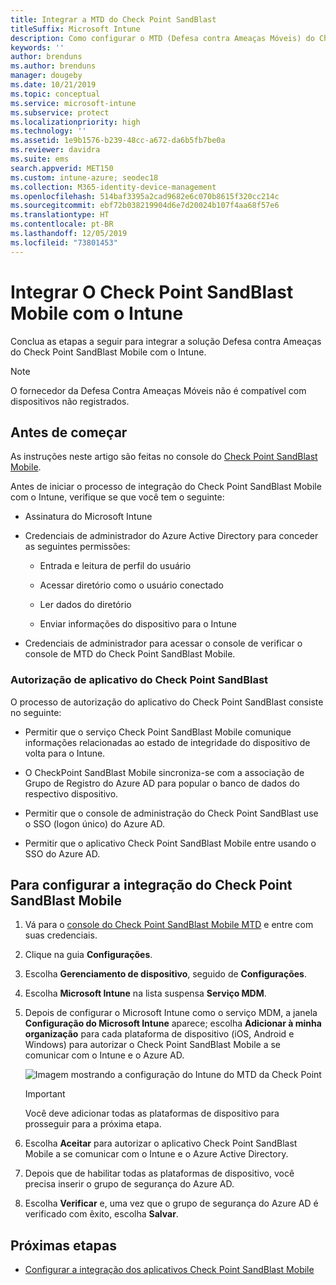 ```yaml
---
title: Integrar a MTD do Check Point SandBlast
titleSuffix: Microsoft Intune
description: Como configurar o MTD (Defesa contra Ameaças Móveis) do Check Point SandBlast com o Intune para controlar o acesso de dispositivos móveis aos seus recursos corporativos.
keywords: ''
author: brenduns
ms.author: brenduns
manager: dougeby
ms.date: 10/21/2019
ms.topic: conceptual
ms.service: microsoft-intune
ms.subservice: protect
ms.localizationpriority: high
ms.technology: ''
ms.assetid: 1e9b1576-b239-48cc-a672-da6b5fb7be0a
ms.reviewer: davidra
ms.suite: ems
search.appverid: MET150
ms.custom: intune-azure; seodec18
ms.collection: M365-identity-device-management
ms.openlocfilehash: 514baf3395a2cad9682e6c070b8615f320cc214c
ms.sourcegitcommit: ebf72b038219904d6e7d20024b107f4aa68f57e6
ms.translationtype: HT
ms.contentlocale: pt-BR
ms.lasthandoff: 12/05/2019
ms.locfileid: "73801453"
---
```

# <a name="integrate-check-point-sandblast-mobile-with-intune"></a>Integrar O Check Point SandBlast Mobile com o Intune

Conclua as etapas a seguir para integrar a solução Defesa contra Ameaças do Check Point SandBlast Mobile com o Intune.

> [!NOTE]
> O fornecedor da Defesa Contra Ameaças Móveis não é compatível com dispositivos não registrados.

## <a name="before-you-begin"></a>Antes de começar

As instruções neste artigo são feitas no console do [Check Point SandBlast Mobile](https://intune-4.eu1.locsec.net/). 

Antes de iniciar o processo de integração do Check Point SandBlast Mobile com o Intune, verifique se que você tem o seguinte:

- Assinatura do Microsoft Intune

- Credenciais de administrador do Azure Active Directory para conceder as seguintes permissões:

  - Entrada e leitura de perfil do usuário

  - Acessar diretório como o usuário conectado

  - Ler dados do diretório

  - Enviar informações do dispositivo para o Intune

- Credenciais de administrador para acessar o console de verificar o console de MTD do Check Point SandBlast Mobile.

### <a name="check-point-sandblast-app-authorization"></a>Autorização de aplicativo do Check Point SandBlast

O processo de autorização do aplicativo do Check Point SandBlast consiste no seguinte:

- Permitir que o serviço Check Point SandBlast Mobile comunique informações relacionadas ao estado de integridade do dispositivo de volta para o Intune.

- O CheckPoint SandBlast Mobile sincroniza-se com a associação de Grupo de Registro do Azure AD para popular o banco de dados do respectivo dispositivo.

- Permitir que o console de administração do Check Point SandBlast use o SSO (logon único) do Azure AD.

- Permitir que o aplicativo Check Point SandBlast Mobile entre usando o SSO do Azure AD.

## <a name="to-set-up-check-point-sandblast-mobile-integration"></a>Para configurar a integração do Check Point SandBlast Mobile

1. Vá para o [console do Check Point SandBlast Mobile MTD](https://intune-4.eu1.locsec.net/) e entre com suas credenciais.

2. Clique na guia **Configurações**.

3. Escolha **Gerenciamento de dispositivo**, seguido de **Configurações**.

4. Escolha **Microsoft Intune** na lista suspensa **Serviço MDM**.

5. Depois de configurar o Microsoft Intune como o serviço MDM, a janela **Configuração do Microsoft Intune** aparece; escolha **Adicionar à minha organização** para cada plataforma de dispositivo (iOS, Android e Windows) para autorizar o Check Point SandBlast Mobile a se comunicar com o Intune e o Azure AD.

    ![Imagem mostrando a configuração do Intune do MTD da Check Point](./media/checkpoint-sandblast-mobile-mtd-connector-integration/checkpoint-MTD-1.PNG)

    > [!IMPORTANT]
    > Você deve adicionar todas as plataformas de dispositivo para prosseguir para a próxima etapa.

6. Escolha **Aceitar** para autorizar o aplicativo Check Point SandBlast Mobile a se comunicar com o Intune e o Azure Active Directory.

7. Depois que de habilitar todas as plataformas de dispositivo, você precisa inserir o grupo de segurança do Azure AD.

8. Escolha **Verificar** e, uma vez que o grupo de segurança do Azure AD é verificado com êxito, escolha **Salvar**.

## <a name="next-steps"></a>Próximas etapas

- [Configurar a integração dos aplicativos Check Point SandBlast Mobile](mtd-apps-ios-app-configuration-policy-add-assign.md)
